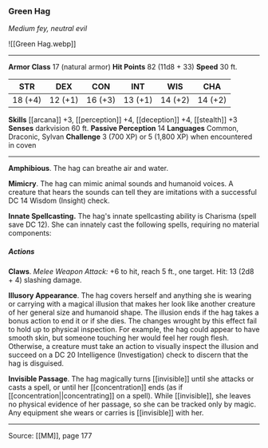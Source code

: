 ### Green Hag
_Medium fey, neutral evil_

![[Green Hag.webp]]




---

**Armor Class** 17 (natural armor)
**Hit Points** 82 (11d8 + 33)
**Speed** 30 ft.

| STR     | DEX     | CON     | INT     | WIS     | CHA     |
|---------|---------|---------|---------|---------|---------|
| 18 (+4) | 12 (+1) | 16 (+3) | 13 (+1) | 14 (+2) | 14 (+2) |

**Skills** [[arcana]] +3, [[perception]] +4, [[deception]] +4, [[stealth]] +3
**Senses** darkvision 60 ft.
**Passive Perception** 14
**Languages** Common, Draconic, Sylvan
**Challenge** 3 (700 XP) or 5 (1,800 XP) when encountered in coven

---

**Amphibious**. The hag can breathe air and water.

**Mimicry**. The hag can mimic animal sounds and humanoid voices. A creature that hears the sounds can tell they are imitations with a successful DC 14 Wisdom (Insight) check.

**Innate Spellcasting.** The hag's innate spellcasting ability is Charisma (spell save DC 12). She can innately cast the following spells, requiring no material components:

##### Actions
**Claws**. _Melee Weapon Attack:_ +6 to hit, reach 5 ft., one target. Hit: 13 (2d8 + 4) slashing damage.

**Illusory Appearance**. The hag covers herself and anything she is wearing or carrying with a magical illusion that makes her look like another creature of her general size and humanoid shape. The illusion ends if the hag takes a bonus action to end it or if she dies. The changes wrought by this effect fail to hold up to physical inspection. For example, the hag could appear to have smooth skin, but someone touching her would feel her rough flesh. Otherwise, a creature must take an action to visually inspect the illusion and succeed on a DC 20 Intelligence (Investigation) check to discern that the hag is disguised.

**Invisible Passage**. The hag magically turns [[invisible]] until she attacks or casts a spell, or until her [[concentration]] ends (as if [[concentration||concentrating]] on a spell). While [[invisible]], she leaves no physical evidence of her passage, so she can be tracked only by magic. Any equipment she wears or carries is [[invisible]] with her.


---

Source: [[MM]], page 177